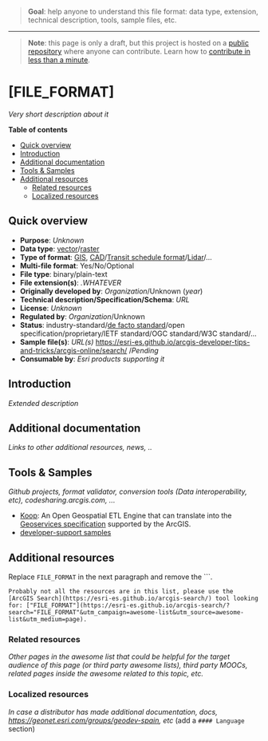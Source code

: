 > **Goal**: help anyone to understand this file format: data type, extension, technical description, tools, sample files, etc.

---
> **Note**: this page is only a draft, but this project is hosted on a [public repository](https://github.com/hhkaos/awesome-arcgis) where anyone can contribute. Learn how to [contribute in less than a minute](https://github.com/hhkaos/awesome-arcgis/blob/master/CONTRIBUTING.md#contributions).

# [FILE_FORMAT]

*Very short description about it*

<!-- START doctoc generated TOC please keep comment here to allow auto update -->
<!-- DON'T EDIT THIS SECTION, INSTEAD RE-RUN doctoc TO UPDATE -->
**Table of contents**

- [Quick overview](#quick-overview)
- [Introduction](#introduction)
- [Additional documentation](#additional-documentation)
- [Tools & Samples](#tools--samples)
- [Additional resources](#additional-resources)
  - [Related resources](#related-resources)
  - [Localized resources](#localized-resources)

<!-- END doctoc generated TOC please keep comment here to allow auto update -->

## Quick overview

* **Purpose**: *Unknown*
* **Data type**: [vector](../../../data-types/vector/README.md)/[raster](../../../data-types/raster/README.md)
* **Type of format**: [GIS](../../../data-types/vector/gis/README.md), [CAD](../../../data-types/vector/cad/README.md)/[Transit schedule format](../../../data-types/vector/transit-schedule/README.md)/[Lidar](../../../data-types/vector/lidar/README.md)/...
* **Multi-file format**: Yes/No/Optional
* **File type**: binary/plain-text
* **File extension(s)**: *.WHATEVER*
* **Originally developed by**: *Organization*/Unknown (*year*)
* **Technical description/Specification/Schema**: *URL*
* **License**: *Unknown*
* **Regulated by**: *Organization*/Unknown
* **Status**: industry-standard/[de facto standard](https://en.wikipedia.org/wiki/De_facto_standard)/open specification/proprietary/IETF standard/OGC standard/W3C standard/...
* **Sample file(s)**: *URL(s)* https://esri-es.github.io/arcgis-developer-tips-and-tricks/arcgis-online/search/ /*Pending*
* **Consumable by**: *Esri products supporting it*

## Introduction

*Extended description*

## Additional documentation

*Links to other additional resources, news, ..*

## Tools & Samples

*Github projects, format validator, conversion tools (Data interoperability, etc), codesharing.arcgis.com, ...*

* [Koop](../../../../../arcgis/developers/profiles/devops/technologies/koop/README.md): An Open Geospatial ETL Engine that can translate into the [Geoservices specification](https://geoservices.github.io/) supported by the ArcGIS.
* [developer-support samples](https://github.com/Esri/developer-support/search?q=csv&unscoped_q=FORMAT)

## Additional resources

Replace `FILE_FORMAT` in the next paragraph and remove the \`\`\`.

```
Probably not all the resources are in this list, please use the [ArcGIS Search](https://esri-es.github.io/arcgis-search/) tool looking for: ["FILE_FORMAT"](https://esri-es.github.io/arcgis-search/?search="FILE_FORMAT"&utm_campaign=awesome-list&utm_source=awesome-list&utm_medium=page).
```

### Related resources

*Other pages in the awesome list that could be helpful for the target audience of this page (or third party awesome lists), third party MOOCs, related pages inside the awesome related to this topic, etc.*

### Localized resources

*In case a distributor has made additional documentation, docs, https://geonet.esri.com/groups/geodev-spain, etc* (add a ```#### Language``` section)
